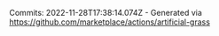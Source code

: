 Commits: 2022-11-28T17:38:14.074Z - Generated via https://github.com/marketplace/actions/artificial-grass
<br>
